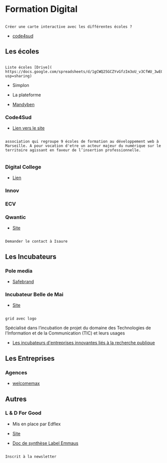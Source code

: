 # Formation Digital


```{note}

Créer une carte interactive avec les différentes écoles ?

```


- [code4sud](https://code4sud.fr/)

## Les écoles

```{note}

Liste écoles [Drive]( https://docs.google.com/spreadsheets/d/1gCWQ25GCZYvGfzIm3oU_v3CfWU_3wEQXbFGs5dVg8zM/edit?usp=sharing)

```

- Simplon

- La plateforme

- [Mandyben](https://www.mandyben-formation.com/)


### Code4Sud

- [Lien vers le site](https://code4sud.fr/)

```{note}

association qui regroupe 9 écoles de formation au développement web à Marseille. A pour vocation d'etre un acteur majeur du numérique sur le territoire agissant en faveur de l’insertion professionnelle.


```

### Digital College

- [Lien](https://digital-college.fr/programmes/mastere-webmarketing-et-social-media-formation/)


### Innov

### ECV



### Qwantic

- [Site](https://qwantic.co/)


```{note}

Demander le contact à Isaure

```

## Les Incubateurs

### Pole media

- [Safebrand](https://safebrands.zendesk.com/hc/fr-fr)

### Incubateur Belle de Mai

- [Site](https://www.belledemai.org/)

```{note}

grid avec logo

```

<p class="p-emphase">Spécialisé dans l’incubation de projet du domaine des Technologies de l'Information et de la Communication (TIC) et leurs usages</p>

- [Les incubateurs d'entreprises innovantes liés à la recherche publique](https://www.enseignementsup-recherche.gouv.fr/fr/les-incubateurs-d-entreprises-innovantes-lies-la-recherche-publique-46262)

## Les Entreprises

### Agences

- [welcomemax](https://www.welcomemax.com/)

## Autres

### L & D For Good

- Mis en place par Edflex

- [Site](https://www.edflex.com/blog/mouvement-l-d-for-good-formation-levier-degalite-des-chances)

- [Doc de synthèse Label Emmaus](Docs/Brief-mentorat-L-D-for-Good.pdf)

```{note}

Inscrit à la newsletter

```